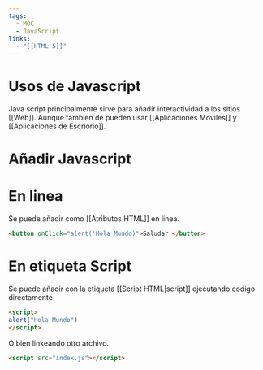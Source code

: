 ```yaml
---
tags:
  - MOC
  - JavaScript
links:
  - "[[HTML 5]]"
---
```

# Usos de Javascript
Java script principalmente sirve para añadir interactividad a los sitios [[Web]]. Aunque tambien de pueden usar [[Aplicaciones Moviles]] y [[Aplicaciones de Escriorio]].

# Añadir Javascript
# En linea
Se puede añadir como [[Atributos HTML]] en linea.
```html
<button onClick="alert('Hola Mundo)">Saludar </button>
```
# En etiqueta Script
Se puede añadir con la etiqueta [[Script HTML|script]] ejecutando codigo directamente
```html
<script>
alert("Hola Mundo")
</script>
```
O bien linkeando otro archivo.
```html
<script src="index.js"></script>
```